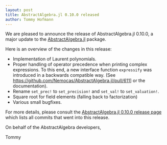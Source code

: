 ```yaml
---
layout: post
title: AbstractAlgebra.jl 0.10.0 released
author: Tommy Hofmann
---
```

We are pleased to announce the release of AbstractAlgebra.jl 0.10.0, a major update to the
[AbstractAlgebra.jl](https://github.com/nemocas/AbstractAlgebra.jl) package.

Here is an overview of the changes in this release:

- Implementation of Laurent polynomials.
- Proper handling of operator precedence when printing complex expressions. To this end,
  a new interface function `expressify` was introduced in a backwards compatible way.
  (See <https://github.com/Nemocas/AbstractAlgebra.jl/pull/611>] or the documentation).
- Rename `set_prec!` to `set_precision!` and `set_val!` to `set_valuation!`.
- Square root for field elements (falling back to factorization)
- Various small bugfixes.

For more details, please consult the
[AbstractAlgebra.jl 0.10.0 release page](https://github.com/nemocas/AbstractAlgebra.jl/releases/tag/v0.10.0)
which lists all commits that went into this release.


On behalf of the AbstractAlgebra developers,

Tommy
